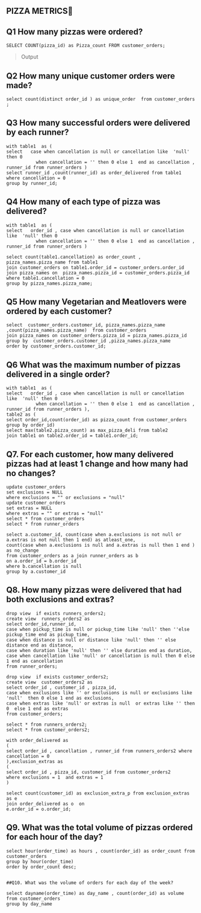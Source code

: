 ## PIZZA METRICS🍕

## Q1  How many pizzas were ordered?
```
SELECT COUNT(pizza_id) as Pizza_count FROM customer_orders;
```
> Output

## Q2 How many unique customer orders were made?
```
select count(distinct order_id ) as unique_order  from customer_orders ;
```
## Q3 How many successful orders were delivered by each runner?
```
with table1  as (
select   case when cancellation is null or cancellation like  'null' then 0 
		   when cancellation = '' then 0 else 1  end as cancellation , 
runner_id from runner_orders )
select runner_id ,count(runner_id) as order_delivered from table1 where cancellation = 0
group by runner_id;
```

## Q4 How many of each type of pizza was delivered?
```
with table1  as (
select   order_id , case when cancellation is null or cancellation like  'null' then 0 
		   when cancellation = '' then 0 else 1  end as cancellation , 
runner_id from runner_orders )

select count(table1.cancellation) as order_count , pizza_names.pizza_name from table1 
join customer_orders on table1.order_id = customer_orders.order_id
join pizza_names on  pizza_names.pizza_id = customer_orders.pizza_id 
where table1.cancellation = 0
group by pizza_names.pizza_name;
```
## Q5 How many Vegetarian and Meatlovers were ordered by each customer?
```
select  customer_orders.customer_id, pizza_names.pizza_name ,count(pizza_names.pizza_name)  from customer_orders
join pizza_names on customer_orders.pizza_id = pizza_names.pizza_id
group by  customer_orders.customer_id ,pizza_names.pizza_name 
order by customer_orders.customer_id;
```
## Q6 What was the maximum number of pizzas delivered in a single order?
```
with table1  as (
select   order_id , case when cancellation is null or cancellation like  'null' then 0 
		   when cancellation = '' then 0 else 1  end as cancellation , 
runner_id from runner_orders ),
table2 as (
select order_id,count(order_id) as pizza_count from customer_orders
group by order_id)
select max(table2.pizza_count) as max_pizza_deli from table2 
join table1 on table2.order_id = table1.order_id;
```
## Q7. For each customer, how many delivered pizzas had at least 1 change and how many had no changes?
```	
update customer_orders
set exclusions = NULL
where exclusions = "" or exclusions = "null"
update customer_orders
set extras = NULL
where extras = "" or extras = "null"
select * from customer_orders
select * from runner_orders

select a.customer_id, count(case when a.exclusions is not null or a.extras is not null then 1 end) as atleast_one,
count(case when a.exclusions is null and a.extras is null then 1 end ) as no_change 
from customer_orders as a join runner_orders as b
on a.order_id = b.order_id
where b.cancellation is null
group by a.customer_id

```
## Q8. How many pizzas were delivered that had both exclusions and extras?
```
drop view  if exists runners_orders2;
create view  runners_orders2 as 
select order_id,runner_id,
case when pickup_time is null or pickup_time like 'null' then ''else pickup_time end as pickup_time,
case when distance is null or distance like 'null' then '' else distance end as distance,
case when duration like 'null' then '' else duration end as duration,
case when cancellation like 'null' or cancellation is null then 0 else 1 end as cancellation
from runner_orders;

drop view  if exists customer_orders2;
create view  customer_orders2 as 
select order_id , customer_id , pizza_id, 
case when exclusions like '' or exclusions is null or exclusions like 'null'  then 0 else 1 end as exclusions,
case when extras like 'null' or extras is null  or extras like '' then 0  else 1 end as extras 
from customer_orders;

select * from runners_orders2;
select * from customer_orders2;

with order_delivered as 
(
select order_id , cancellation , runner_id from runners_orders2 where cancellation = 0  
),exclusion_extras as 
(
select order_id , pizza_id, customer_id from customer_orders2
where exclusions = 1  and extras = 1 
)

select count(customer_id) as exclusion_extra_p from exclusion_extras as e
join order_delivered as o  on
e.order_id = o.order_id;
```
## Q9. What was the total volume of pizzas ordered for each hour of the day?
```
select hour(order_time) as hours , count(order_id) as order_count from customer_orders
group by hour(order_time)
order by order_count desc;


##Q10. What was the volume of orders for each day of the week?

select dayname(order_time) as day_name , count(order_id) as volume  from customer_orders 
group by day_name
```

